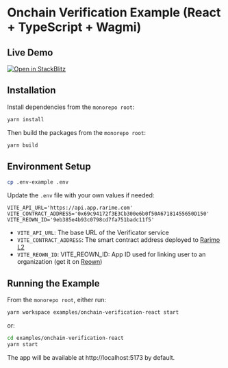 # Onchain Verification Example (React + TypeScript + Wagmi)

## Live Demo
[![Open in StackBlitz](https://developer.stackblitz.com/img/open_in_stackblitz.svg)](https://stackblitz.com/github/rarimo/zk-passport/tree/main/examples/onchain-verification-react)

## Installation

Install dependencies from the `monorepo root`:

```bash
yarn install
```

Then build the packages from the `monorepo root`:

```bash
yarn build
```

## Environment Setup

```bash
cp .env-example .env
```

Update the `.env` file with your own values if needed:

```env
VITE_API_URL='https://api.app.rarime.com'
VITE_CONTRACT_ADDRESS='0x69c94172f3E3Cb300e6b0f50A67181455650D150'
VITE_REOWN_ID='9eb385e4b93c0798cd7fa751badc11f5'
```

- `VITE_API_URL`: The base URL of the Verificator service
- `VITE_CONTRACT_ADDRESS`: The smart contract address deployed to [Rarimo L2](https://docs.rarimo.com/zk-registry/network-info/)
- `VITE_REOWN_ID`: VITE_REOWN_ID: App ID used for linking user to an organization (get it on [Reown](https://reown.com/))

## Running the Example

From the `monorepo root`, either run:

```bash
yarn workspace examples/onchain-verification-react start
```

or:

```bash
cd examples/onchain-verification-react
yarn start
```

The app will be available at http://localhost:5173 by default.

